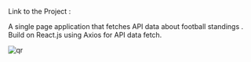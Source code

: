 Link to the Project : 

A single page application that fetches API data about football standings . Build on React.js using Axios for API data fetch.

![qr](https://i.gyazo.com/a1176662fa024d9c4c4886fe09fd1a7c.png)
